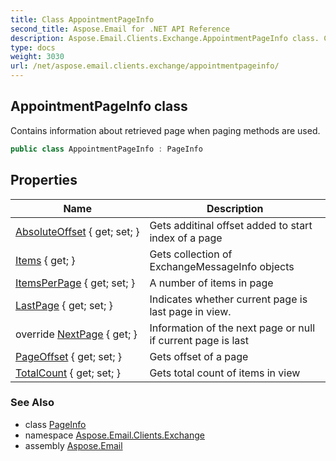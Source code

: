 ```yaml
---
title: Class AppointmentPageInfo
second_title: Aspose.Email for .NET API Reference
description: Aspose.Email.Clients.Exchange.AppointmentPageInfo class. Contains information about retrieved page when paging methods are used
type: docs
weight: 3030
url: /net/aspose.email.clients.exchange/appointmentpageinfo/
---
```

## AppointmentPageInfo class

Contains information about retrieved page when paging methods are used.

```csharp
public class AppointmentPageInfo : PageInfo
```

## Properties

| Name | Description |
| --- | --- |
| [AbsoluteOffset](../../aspose.email.clients/pageinfo/absoluteoffset/) { get; set; } | Gets additinal offset added to start index of a page |
| [Items](../../aspose.email.clients.exchange/appointmentpageinfo/items/) { get; } | Gets collection of ExchangeMessageInfo objects |
| [ItemsPerPage](../../aspose.email.clients/pageinfo/itemsperpage/) { get; set; } | A number of items in page |
| [LastPage](../../aspose.email.clients/pageinfo/lastpage/) { get; set; } | Indicates whether current page is last page in view. |
| override [NextPage](../../aspose.email.clients.exchange/appointmentpageinfo/nextpage/) { get; } | Information of the next page or null if current page is last |
| [PageOffset](../../aspose.email.clients/pageinfo/pageoffset/) { get; set; } | Gets offset of a page |
| [TotalCount](../../aspose.email.clients/pageinfo/totalcount/) { get; set; } | Gets total count of items in view |

### See Also

* class [PageInfo](../../aspose.email.clients/pageinfo/)
* namespace [Aspose.Email.Clients.Exchange](../../aspose.email.clients.exchange/)
* assembly [Aspose.Email](../../)



